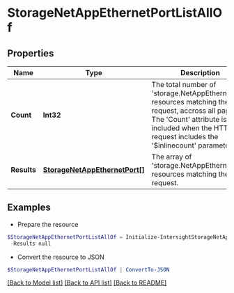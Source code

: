# StorageNetAppEthernetPortListAllOf
## Properties

Name | Type | Description | Notes
------------ | ------------- | ------------- | -------------
**Count** | **Int32** | The total number of &#39;storage.NetAppEthernetPort&#39; resources matching the request, accross all pages. The &#39;Count&#39; attribute is included when the HTTP GET request includes the &#39;$inlinecount&#39; parameter. | [optional] 
**Results** | [**StorageNetAppEthernetPort[]**](StorageNetAppEthernetPort.md) | The array of &#39;storage.NetAppEthernetPort&#39; resources matching the request. | [optional] 

## Examples

- Prepare the resource
```powershell
$StorageNetAppEthernetPortListAllOf = Initialize-IntersightStorageNetAppEthernetPortListAllOf  -Count null `
 -Results null
```

- Convert the resource to JSON
```powershell
$StorageNetAppEthernetPortListAllOf | ConvertTo-JSON
```

[[Back to Model list]](../README.md#documentation-for-models) [[Back to API list]](../README.md#documentation-for-api-endpoints) [[Back to README]](../README.md)


